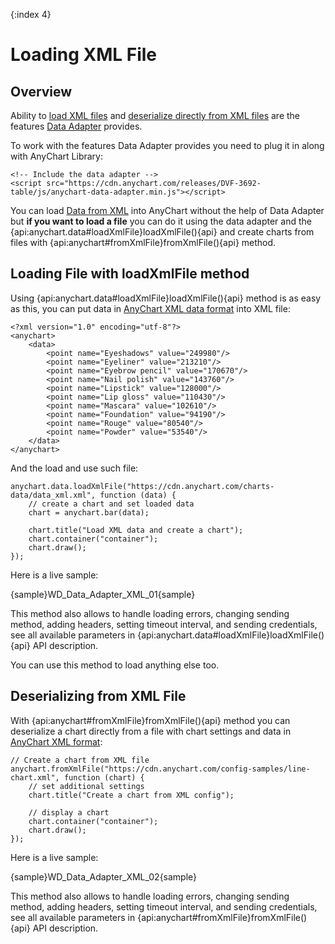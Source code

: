 {:index 4}
# Loading XML File

## Overview

Ability to [load XML files](#loading_file_with_loadxmlfile_method) and [deserialize directly from XML files](#deserializing_from_xml_file) are the features [Data Adapter](Overview) provides.

To work with the features Data Adapter provides you need to plug it in along with AnyChart Library:

```
<!-- Include the data adapter -->
<script src="https://cdn.anychart.com/releases/DVF-3692-table/js/anychart-data-adapter.min.js"></script>
```

You can load [Data from XML](../Data_From_XML) into AnyChart without the help of Data Adapter but **if you want to load a file** you can do it using the data adapter and the {api:anychart.data#loadXmlFile}loadXmlFile(){api} and create charts from files with {api:anychart#fromXmlFile}fromXmlFile(){api} method.

## Loading File with loadXmlFile method

Using {api:anychart.data#loadXmlFile}loadXmlFile(){api} method is as easy as this, you can put data in [AnyChart XML data format](../Data_From_XML) into XML file:

```
<?xml version="1.0" encoding="utf-8"?>
<anychart>
    <data>
        <point name="Eyeshadows" value="249980"/>
        <point name="Eyeliner" value="213210"/>
        <point name="Eyebrow pencil" value="170670"/>
        <point name="Nail polish" value="143760"/>
        <point name="Lipstick" value="128000"/>
        <point name="Lip gloss" value="110430"/>
        <point name="Mascara" value="102610"/>
        <point name="Foundation" value="94190"/>
        <point name="Rouge" value="80540"/>
        <point name="Powder" value="53540"/>
    </data>
</anychart>
```

And the load and use such file:

```
anychart.data.loadXmlFile("https://cdn.anychart.com/charts-data/data_xml.xml", function (data) {
	// create a chart and set loaded data
    chart = anychart.bar(data);

    chart.title("Load XML data and create a chart");
    chart.container("container");
    chart.draw();
});
```

Here is a live sample:

{sample}WD\_Data\_Adapter\_XML\_01{sample}

This method also allows to handle loading errors, changing sending method, adding headers, setting timeout interval, and sending credentials, see all available parameters in {api:anychart.data#loadXmlFile}loadXmlFile(){api} API description.

You can use this method to load anything else too.

## Deserializing from XML File

With {api:anychart#fromXmlFile}fromXmlFile(){api} method you can deserialize a chart directly from a file with chart settings and data in [AnyChart XML format](../Data_From_XML):

```
// Create a chart from XML file
anychart.fromXmlFile("https://cdn.anychart.com/config-samples/line-chart.xml", function (chart) {
	// set additional settings
    chart.title("Create a chart from XML config");

    // display a chart
    chart.container("container");
    chart.draw();
});
```

Here is a live sample:

{sample}WD\_Data\_Adapter\_XML\_02{sample}

This method also allows to handle loading errors, changing sending method, adding headers, setting timeout interval, and sending credentials, see all available parameters in {api:anychart#fromXmlFile}fromXmlFile(){api} API description.